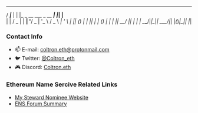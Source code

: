   ____      _ _                         _   _     
 / ___|___ | | |_ _ __ ___  _ __    ___| |_| |__  
| |   / _ \| | __| '__/ _ \| '_ \  / _ \ __| '_ \ 
| |__| (_) | | |_| | | (_) | | | ||  __/ |_| | | |
 \____\___/|_|\__|_|  \___/|_| |_(_)___|\__|_| |_|
                                                  

### Contact Info
- 📫 E-mail: [coltron.eth@protonmail.com](mailto:coltron.eth@protonmail.com)
- 🐦 Twitter: [@Coltron_eth](https://twitter.com/Coltron_eth)
- 🎮 Discord: [Coltron.eth](https://discordapp.com/users/coltron.eth#0001)

### Ethereum Name Sercive Related Links
- [My Steward Nominee Website](https://www.coltron-eth.xyz)
- [ENS Forum Summary](https://discuss.ens.domains/u/Coltron.eth/)
